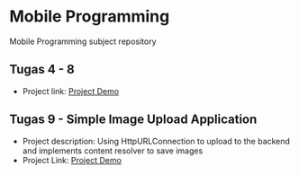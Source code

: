 # Mobile Programming
Mobile Programming subject repository

## Tugas 4 - 8
- Project link: [Project Demo](https://youtu.be/rYI2eAbubRc )

## Tugas 9 - Simple Image Upload Application
- Project description: Using HttpURLConnection to upload to the backend and implements content resolver to save images
- Project Link: [Project Demo](https://youtu.be/lTeJp9ePPs8)
